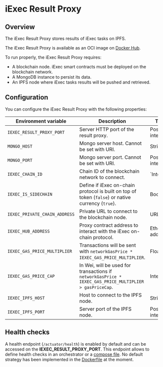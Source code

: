 # iExec Result Proxy

## Overview

The iExec Result Proxy stores results of iExec tasks on IPFS.

The iExec Result Proxy is available as an OCI image on [Docker Hub](https://hub.docker.com/r/iexechub/iexec-result-proxy/tags).

To run properly, the iExec Result Proxy requires:
* A blockchain node. iExec smart contracts must be deployed on the blockchain network.
* A MongoDB instance to persist its data.
* An IPFS node where iExec tasks results will be pushed and retrieved.

## Configuration

You can configure the iExec Result Proxy with the following properties:

| Environment variable | Description | Type | Default value |
| --- | --- | --- | --- |
| `IEXEC_RESULT_PROXY_PORT` | Server HTTP port of the result proxy. | Positive integer | `13200` |
| `MONGO_HOST` | Mongo server host. Cannot be set with URI. | String | `localhost` |
| `MONGO_PORT` | Mongo server port. Cannot be set with URI. | Positive integer | `13202` |
| `IEXEC_CHAIN_ID` | Chain ID of the blockchain network to connect. | `Integer | `17` |
| `IEXEC_IS_SIDECHAIN` | Define if iExec on-chain protocol is built on top of token (`false`) or native currency (`true`). | Boolean | `false` |
| `IEXEC_PRIVATE_CHAIN_ADDRESS` | Private URL to connect to the blockchain node. | URL | `http://localhost:8545` |
| `IEXEC_HUB_ADDRESS` | Proxy contract address to interact with the iExec on-chain protocol. | Ethereum address | `0xBF6B2B07e47326B7c8bfCb4A5460bef9f0Fd2002` |
| `IEXEC_GAS_PRICE_MULTIPLIER` | Transactions will be sent with `networkGasPrice * IEXEC_GAS_PRICE_MULTIPLIER`. | Float | `1.0` |
| `IEXEC_GAS_PRICE_CAP` | In Wei, will be used for transactions if `networkGasPrice * IEXEC_GAS_PRICE_MULTIPLIER > gasPriceCap`. | Integer | `22000000000` |
| `IEXEC_IPFS_HOST` | Host to connect to the IPFS node. | String | `127.0.0.1` |
| `IEXEC_IPFS_PORT` | Server port of the IPFS node. | Positive integer | `5001` |

## Health checks

A health endpoint (`/actuator/health`) is enabled by default and can be accessed on the **IEXEC_RESULT_PROXY_PORT**.
This endpoint allows to define health checks in an orchestrator or a [compose file](https://github.com/compose-spec/compose-spec/blob/master/spec.md#healthcheck).
No default strategy has been implemented in the [Dockerfile](Dockerfile) at the moment.
